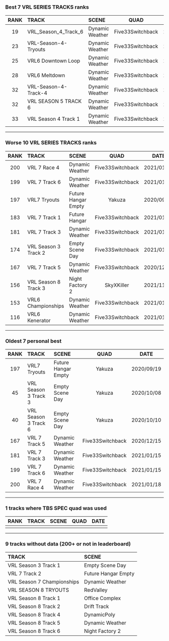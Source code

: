 ### Best 7 VRL SERIES TRACKS ranks
|RANK|TRACK|SCENE|QUAD|DATE|
|:---:|:---|:---|:---:|:---:|
|19|VRL_Season_4_Track_6|Dynamic Weather|Five33Switchback|2021/02/05|
|23|VRL-Season-4-Tryouts|Dynamic Weather|Five33Switchback|2021/01/26|
|25|VRL6 Downtown Loop|Dynamic Weather|Five33Switchback|2021/01/29|
|28|VRL6 Meltdown|Dynamic Weather|Five33Switchback|2021/01/30|
|32|VRL-Season-4-Track-4|Dynamic Weather|Five33Switchback|2021/01/26|
|32|VRL SEASON 5 TRACK 6|Dynamic Weather|Five33Switchback|2021/01/21|
|33|VRL Season 4 Track 1|Dynamic Weather|Five33Switchback|2021/01/22|
---
### Worse 10 VRL SERIES TRACKS ranks
|RANK|TRACK|SCENE|QUAD|DATE|
|:---:|:---|:---|:---:|:---:|
|200|VRL 7 Race 4|Dynamic Weather|Five33Switchback|2021/01/18|
|199|VRL 7 Track 6|Dynamic Weather|Five33Switchback|2021/01/15|
|197|VRL7 Tryouts|Future Hangar Empty|Yakuza|2020/09/19|
|183|VRL 7 Track 1|Future Hangar|Five33Switchback|2021/01/18|
|181|VRL 7 Track 3|Dynamic Weather|Five33Switchback|2021/01/15|
|174|VRL Season 3 Track 2|Empty Scene Day|Five33Switchback|2021/01/22|
|167|VRL 7 Track 5|Dynamic Weather|Five33Switchback|2020/12/15|
|156|VRL Season 8 Track 3|Night Factory 2|SkyXKiller|2021/11/30|
|153|VRL6 Championships|Dynamic Weather|Five33Switchback|2021/01/28|
|116|VRL6 Kenerator|Dynamic Weather|Five33Switchback|2021/01/30|
---
### Oldest 7 personal best
|RANK|TRACK|SCENE|QUAD|DATE|
|:---:|:---|:---|:---:|:---:|
|197|VRL7 Tryouts|Future Hangar Empty|Yakuza|2020/09/19|
|45|VRL Season 3 Track 3|Empty Scene Day|Yakuza|2020/10/08|
|40|VRL Season 3 Track 6|Empty Scene Day|Yakuza|2020/10/10|
|167|VRL 7 Track 5|Dynamic Weather|Five33Switchback|2020/12/15|
|181|VRL 7 Track 3|Dynamic Weather|Five33Switchback|2021/01/15|
|199|VRL 7 Track 6|Dynamic Weather|Five33Switchback|2021/01/15|
|200|VRL 7 Race 4|Dynamic Weather|Five33Switchback|2021/01/18|
---
### 1 tracks where TBS SPEC quad was used
|RANK|TRACK|SCENE|QUAD|DATE|
|:---:|:---|:---|:---:|:---:|
||||||
---
### 9 tracks without data (200+ or not in leaderboard)
|TRACK|SCENE|
|:---|:---|
|VRL Season 3 Track 1|Empty Scene Day|
|VRL 7 Track 2|Future Hangar Empty|
|VRL Season 7 Championships|Dynamic Weather|
|VRL SEASON 8 TRYOUTS|RedValley|
|VRL Season 8 Track 1|Office Complex|
|VRL Season 8 Track 2|Drift Track|
|VRL Season 8 Track 4|DynamicPoly|
|VRL Season 8 Track 5|Dynamic Weather|
|VRL Season 8 Track 6|Night Factory 2|

